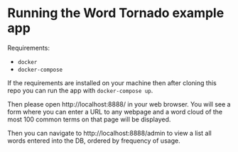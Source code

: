 Running the Word Tornado example app
====================================

Requirements: 
* `docker`
* `docker-compose`

If the requirements are installed on your machine then after cloning this
repo you can run the app with `docker-compose up`.

Then please open http://localhost:8888/ in your web browser.
You will see a form where you can enter a URL to any webpage and a word cloud of the 
most 100 common terms on that page will be displayed.

Then you can navigate to http://localhost:8888/admin to view a list all words entered into the DB, 
ordered by frequency of usage.
